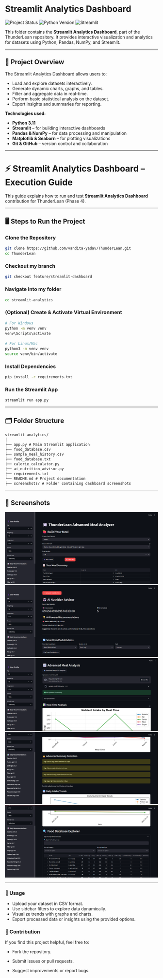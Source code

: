 ﻿# Streamlit Analytics Dashboard

![Project Status](https://img.shields.io/badge/status-Completed-brightgreen)
![Python Version](https://img.shields.io/badge/python-3.11-blue)
![Streamlit](https://img.shields.io/badge/streamlit-1.30-orange)

This folder contains the **Streamlit Analytics Dashboard**, part of the ThunderLean repository. It provides interactive visualization and analytics for datasets using Python, Pandas, NumPy, and Streamlit.

---

## 🚀 Project Overview
The Streamlit Analytics Dashboard allows users to:
- Load and explore datasets interactively.
- Generate dynamic charts, graphs, and tables.
- Filter and aggregate data in real-time.
- Perform basic statistical analysis on the dataset.
- Export insights and summaries for reporting.

**Technologies used:**
- **Python 3.11**
- **Streamlit** – for building interactive dashboards
- **Pandas & NumPy** – for data processing and manipulation
- **Matplotlib & Seaborn** – for plotting visualizations
- **Git & GitHub** – version control and collaboration

---
# ⚡ Streamlit Analytics Dashboard – Execution Guide

This guide explains how to run and test **Streamlit Analytics Dashboard** contribution for ThunderLean (Phase 4).  

---

## 🖥️ Steps to Run the Project

### Clone the Repository
```bash
git clone https://github.com/vandita-yadav/ThunderLean.git
cd ThunderLean
```

### Checkout my branch
```bash
git checkout feature/streamlit-dashboard
```
### Navigate into my folder
```bash
cd streamlit-analytics
```
### (Optional) Create & Activate Virtual Environment
```bash
# For Windows
python -m venv venv
venv\Scripts\activate

# For Linux/Mac
python3 -m venv venv
source venv/bin/activate
```

### Install Dependencies
```bash
pip install -r requirements.txt
```

### Run the Streamlit App
```bash
streamlit run app.py
```
---

## 🗂 Folder Structure
```
streamlit-analytics/
│
├── app.py # Main Streamlit application
├── food_database.csv
├── sample_meal_history.csv
├── food_database.txt
├── calorie_calculator.py
├── ai_nutrition_advisor.py
├── requirements.txt
└── README.md # Project documentation
├── screenshots/ # Folder containing dashboard screenshots

```

---

## 📸 Screenshots
![Dashboard Screenshot 1](streamlit-analytics/screenshots/dashboard1.png)
![Dashboard Screenshot 2](streamlit-analytics/screenshots/dashboard2.png)
![Dashboard Screenshot 3](streamlit-analytics/screenshots/dashboard3.png)
![Dashboard Screenshot 4](streamlit-analytics/screenshots/dashboard4.png)
![Dashboard Screenshot 5](streamlit-analytics/screenshots/dashboard5.png)

---

### 📝 Usage
- Upload your dataset in CSV format.
- Use sidebar filters to explore data dynamically.
- Visualize trends with graphs and charts.
- Export processed data or insights using the provided options.

### 🤝 Contribution
If you find this project helpful, feel free to:
- Fork the repository.
- Submit issues or pull requests.

- Suggest improvements or report bugs.


